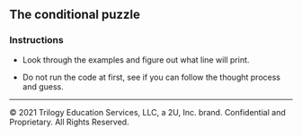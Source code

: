 ## The conditional puzzle

### Instructions

* Look through the examples and figure out what line will print.

* Do not run the code at first, see if you can follow the thought process and guess.

---

© 2021 Trilogy Education Services, LLC, a 2U, Inc. brand.  Confidential and Proprietary.  All Rights Reserved.